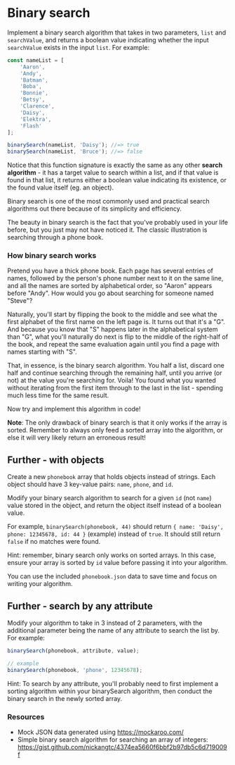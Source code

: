 # Binary search

Implement a binary search algorithm that takes in two parameters, `list` and `searchValue`, and returns a boolean value indicating whether the input `searchValue` exists in the input `list`. For example:

```js
const nameList = [
    'Aaron',
    'Andy',
    'Batman',
    'Boba',
    'Bonnie',
    'Betsy',
    'Clarence',
    'Daisy',
    'Elektra',
    'Flash'
];

binarySearch(nameList, 'Daisy'); //=> true
binarySearch(nameList, 'Bruce'); //=> false
```

Notice that this function signature is exactly the same as any other __search algorithm__ - it has a target value to search within a list, and if that value is found in that list, it returns either a boolean value indicating its existence, or the found value itself (eg. an object).

Binary search is one of the most commonly used and practical search algorithms out there because of its simplicity and efficiency.

The beauty in binary search is the fact that you've probably used in your life before, but you just may not have noticed it. The classic illustration is searching through a phone book.

### How binary search works

Pretend you have a thick phone book. Each page has several entries of names, followed by the person's phone number next to it on the same line, and all the names are sorted by alphabetical order, so "Aaron" appears before "Andy". How would you go about searching for someone named "Steve"?

Naturally, you'll start by flipping the book to the middle and see what the first alphabet of the first name on the left page is. It turns out that it's a "G". And because you know that "S" happens later in the alphabetical system than "G", what you'll naturally do next is flip to the middle of the right-half of the book, and repeat the same evaluation again until you find a page with names starting with "S". 

That, in essence, is the binary search algorithm. You half a list, discard one half and continue searching through the remaining half, until you arrive (or not) at the value you're searching for. Voila! You found what you wanted without iterating from the first item through to the last in the list - spending much less time for the same result.

Now try and implement this algorithm in code!

__Note__: The only drawback of binary search is that it only works if the array is sorted. Remember to always only feed a sorted array into the algorithm, or else it will very likely return an erroneous result!

## Further - with objects

Create a new `phonebook` array that holds objects instead of strings. Each object should have 3 key-value pairs: `name`, `phone`, and `id`.

Modify your binary search algorithm to search for a given `id` (not `name`) value stored in the object, and return the object itself instead of a boolean value.

For example, `binarySearch(phonebook, 44)` should return `{ name: 'Daisy', phone: 12345678, id: 44 }` (example) instead of `true`. It should still return `false` if no matches were found.

Hint: remember, binary search only works on sorted arrays. In this case, ensure your array is sorted by `id` value before passing it into your algorithm.

You can use the included `phonebook.json` data to save time and focus on writing your algorithm.

## Further - search by any attribute

Modify your algorithm to take in 3 instead of 2 parameters, with the additional parameter being the name of any attribute to search the list by. For example:

```js
binarySearch(phonebook, attribute, value);

// example
binarySearch(phonebook, 'phone', 12345678);
```

Hint: To search by any attribute, you'll probably need to first implement a sorting algorithm within your binarySearch algorithm, then conduct the binary search in the newly sorted array.

### Resources

- Mock JSON data generated using https://mockaroo.com/
- Simple binary search algorithm for searching an array of integers: https://gist.github.com/nickangtc/4374ea5660f6bbf2b97db5c6d719009f
